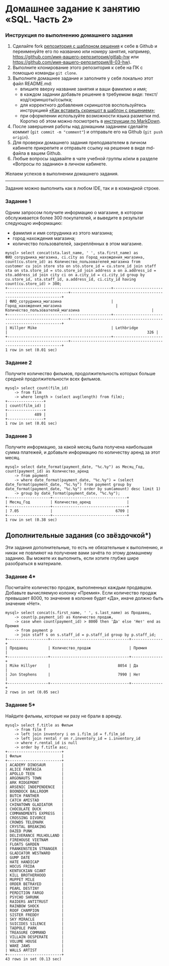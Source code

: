 # Домашнее задание к занятию «SQL. Часть 2»

### Инструкция по выполнению домашнего задания

1. Сделайте fork [репозитория c шаблоном решения](https://github.com/netology-code/sys-pattern-homework) к себе в Github и переименуйте его по названию или номеру занятия, например, https://github.com/имя-вашего-репозитория/gitlab-hw или https://github.com/имя-вашего-репозитория/8-03-hw).
2. Выполните клонирование этого репозитория к себе на ПК с помощью команды `git clone`.
3. Выполните домашнее задание и заполните у себя локально этот файл README.md:
   - впишите вверху название занятия и ваши фамилию и имя;
   - в каждом задании добавьте решение в требуемом виде: текст/код/скриншоты/ссылка;
   - для корректного добавления скриншотов воспользуйтесь инструкцией [«Как вставить скриншот в шаблон с решением»](https://github.com/netology-code/sys-pattern-homework/blob/main/screen-instruction.md);
   - при оформлении используйте возможности языка разметки md. Коротко об этом можно посмотреть в [инструкции по MarkDown](https://github.com/netology-code/sys-pattern-homework/blob/main/md-instruction.md).
4. После завершения работы над домашним заданием сделайте коммит (`git commit -m "comment"`) и отправьте его на Github (`git push origin`).
5. Для проверки домашнего задания преподавателем в личном кабинете прикрепите и отправьте ссылку на решение в виде md-файла в вашем Github.
6. Любые вопросы задавайте в чате учебной группы и/или в разделе «Вопросы по заданию» в личном кабинете.

Желаем успехов в выполнении домашнего задания.

---

Задание можно выполнить как в любом IDE, так и в командной строке.

### Задание 1

Одним запросом получите информацию о магазине, в котором обслуживается более 300 покупателей, и выведите в результат следующую информацию: 
- фамилия и имя сотрудника из этого магазина;
- город нахождения магазина;
- количество пользователей, закреплённых в этом магазине.
```
mysql> select concat(sta.last_name, ' ', sta.first_name) as ФИО_сотрудника_магазина, ci.city as Город_нахождения_магазина, count(cu.store_id) as Количество_пользователей_магазина from
customer cu join store sto on sto.store_id = cu.store_id join staff sta on sta.store_id = sto.store_id join address a on a.address_id = sto.address_id join city ci on a.city_id = ci.city_id group by cu.store_id, sta.staff_id, a.address_id, ci.city_id having count(cu.store_id) > 300;
+----------------------------------------------+--------------------------------------------------+------------------------------------------------------------------+
| ФИО_сотрудника_магазина                      | Город_нахождения_магазина                        | Количество_пользователей_магазина                                |
+----------------------------------------------+--------------------------------------------------+------------------------------------------------------------------+
| Hillyer Mike                                 | Lethbridge                                       |                                                              326 |
+----------------------------------------------+--------------------------------------------------+------------------------------------------------------------------+
1 row in set (0.01 sec)

```


### Задание 2

Получите количество фильмов, продолжительность которых больше средней продолжительности всех фильмов.

```
mysql> select count(film_id)
    -> from film
    -> where length > (select avg(length) from film);
+----------------+
| count(film_id) |
+----------------+
|            489 |
+----------------+
1 row in set (0.01 sec)
```

### Задание 3

Получите информацию, за какой месяц была получена наибольшая сумма платежей, и добавьте информацию по количеству аренд за этот месяц.
```
mysql> select date_format(payment_date, "%c.%y") as Месяц_Год, count(payment_id) as Количество_аренд
    -> from payment
    -> where date_format(payment_date, "%c.%y") = (select date_format(payment_date, "%c.%y") from payment group by date_format(payment_date, "%c.%y") order by sum(amount) desc limit 1) 
    -> group by date_format(payment_date, "%c.%y");
+-------------------+---------------------------------+
| Месяц_Год         | Количество_аренд                |
+-------------------+---------------------------------+
| 7.05              |                            6709 |
+-------------------+---------------------------------+
1 row in set (0.38 sec)
```


## Дополнительные задания (со звёздочкой*)
Эти задания дополнительные, то есть не обязательные к выполнению, и никак не повлияют на получение вами зачёта по этому домашнему заданию. Вы можете их выполнить, если хотите глубже шире разобраться в материале.

### Задание 4*

Посчитайте количество продаж, выполненных каждым продавцом. Добавьте вычисляемую колонку «Премия». Если количество продаж превышает 8000, то значение в колонке будет «Да», иначе должно быть значение «Нет».
```
mysql> select concat(s.first_name, ' ', s.last_name) as Продавец,
    -> count(p.payment_id) as Количество_продаж,
    -> case when count(payment_id) > 8000 then 'Да' else 'Нет' end as Премия
    -> from payment p
    -> join staff s on s.staff_id = p.staff_id group by p.staff_id;
+------------------+-----------------------------------+--------------+
| Продавец         | Количество_продаж                 | Премия       |
+------------------+-----------------------------------+--------------+
| Mike Hillyer     |                              8054 | Да           |
| Jon Stephens     |                              7990 | Нет          |
+------------------+-----------------------------------+--------------+
2 rows in set (0.05 sec)
```

### Задание 5*

Найдите фильмы, которые ни разу не брали в аренду.
```
mysql> select f.title as Фильм
    -> from film f
    -> left join inventory i on i.film_id = f.film_id
    -> left join rental r on r.inventory_id = i.inventory_id
    -> where r.rental_id is null
    -> order by f.title asc;
+------------------------+
| Фильм                  |
+------------------------+
| ACADEMY DINOSAUR       |
| ALICE FANTASIA         |
| APOLLO TEEN            |
| ARGONAUTS TOWN         |
| ARK RIDGEMONT          |
| ARSENIC INDEPENDENCE   |
| BOONDOCK BALLROOM      |
| BUTCH PANTHER          |
| CATCH AMISTAD          |
| CHINATOWN GLADIATOR    |
| CHOCOLATE DUCK         |
| COMMANDMENTS EXPRESS   |
| CROSSING DIVORCE       |
| CROWDS TELEMARK        |
| CRYSTAL BREAKING       |
| DAZED PUNK             |
| DELIVERANCE MULHOLLAND |
| FIREHOUSE VIETNAM      |
| FLOATS GARDEN          |
| FRANKENSTEIN STRANGER  |
| GLADIATOR WESTWARD     |
| GUMP DATE              |
| HATE HANDICAP          |
| HOCUS FRIDA            |
| KENTUCKIAN GIANT       |
| KILL BROTHERHOOD       |
| MUPPET MILE            |
| ORDER BETRAYED         |
| PEARL DESTINY          |
| PERDITION FARGO        |
| PSYCHO SHRUNK          |
| RAIDERS ANTITRUST      |
| RAINBOW SHOCK          |
| ROOF CHAMPION          |
| SISTER FREDDY          |
| SKY MIRACLE            |
| SUICIDES SILENCE       |
| TADPOLE PARK           |
| TREASURE COMMAND       |
| VILLAIN DESPERATE      |
| VOLUME HOUSE           |
| WAKE JAWS              |
| WALLS ARTIST           |
+------------------------+
43 rows in set (0.13 sec)

```
